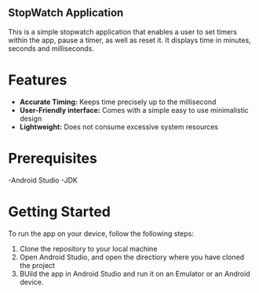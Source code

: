 ## StopWatch Application
This is a simple stopwatch application that enables a user to set timers within the app, pause a timer, as well as reset it. It displays time in minutes, seconds and milliseconds.

# Features
- **Accurate Timing:** Keeps time precisely up to the millisecond
- **User-Friendly interface:** Comes with a simple easy to use minimalistic design
- **Lightweight:** Does not consume excessive system resources

# Prerequisites
-Android Studio
-JDK

# Getting Started
To run the app on your device, follow the following steps:
1. Clone the repository to your local machine
2. Open Android Studio, and open the directiory where you have cloned the project
3. BUild the app in Android Studio and run it on an Emulator or an Android device.
